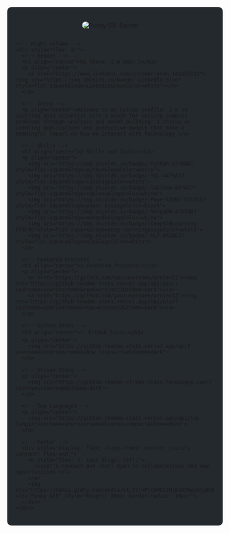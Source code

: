 <!-- Background color and styling -->
<div style="background-color:#24292e; padding: 20px; border-radius: 10px;">

  <!-- Banner and content -->
  <div style="display: flex; align-items: center; justify-content: center; flex-wrap: wrap;">
    <!-- Left column -->
    <div style="flex: 1; padding-right: 20px;">
      <!-- Banner (replace with your own GIF URL) -->
      <p align="center">
        <img src="https://media.giphy.com/media/v1.Y2lkPTc5MGI3NjExOXNwcmIybG95NmtxenVqOGcyZWs4c3YxNml1c2xkajF5YmtmMmJldiZlcD12MV9naWZzX3NlYXJjaCZjdD1n/oWjyixDbWuAk8/giphy.gif" alt="Funny GIF Banner" style="border-radius: 10px;">
      </p>
    </div>

    <!-- Right column -->
    <div style="flex: 2;">
      <!-- Header -->
      <h1 align="center">Hi there, I'm Umer 👋</h1>
      <p align="center">
        <a href="https://www.linkedin.com/in/umer-khan-141a54221"><img src="https://img.shields.io/badge/-LinkedIn-blue?style=flat-square&logo=Linkedin&logoColor=white"></a>
      </p>

      <!-- Intro -->
      <p align="center">Welcome to my GitHub profile! I'm an aspiring data scientist with a knack for solving complex problems through analysis and model building. I thrive on creating applications and predictive models that make a meaningful impact on how we interact with technology.</p>

      <!-- Skills -->
      <h3 align="center">🚀 Skills and Tools:</h3>
      <p align="center">
        <img src="https://img.shields.io/badge/-Python-3776AB?style=flat-square&logo=python&logoColor=white">
        <img src="https://img.shields.io/badge/-SQL-4479A1?style=flat-square&logo=sql&logoColor=white">
        <img src="https://img.shields.io/badge/-Tableau-E97627?style=flat-square&logo=tableau&logoColor=white">
        <img src="https://img.shields.io/badge/-Power%20BI-F2C811?style=flat-square&logo=power-bi&logoColor=black">
        <img src="https://img.shields.io/badge/-MongoDB-47A248?style=flat-square&logo=mongodb&logoColor=white">
        <img src="https://img.shields.io/badge/-Deep%20Learning-FF6F00?style=flat-square&logo=deep-learning&logoColor=white">
        <img src="https://img.shields.io/badge/-NLP-8A2BE2?style=flat-square&logo=nlp&logoColor=white">
      </p>

      <!-- Featured Projects -->
      <h3 align="center">🔥 Featured Projects:</h3>
      <p align="center">
        <a href="https://github.com/yourusername/project1"><img src="https://github-readme-stats.vercel.app/api/pin/?username=yourusername&repo=project1&theme=dark"></a>
        <a href="https://github.com/yourusername/project2"><img src="https://github-readme-stats.vercel.app/api/pin/?username=yourusername&repo=project2&theme=dark"></a>
      </p>

      <!-- GitHub Stats -->
      <h3 align="center">📈 GitHub Stats:</h3>
      <p align="center">
        <img src="https://github-readme-stats.vercel.app/api?username=yourusername&show_icons=true&theme=dark">
      </p>

      <!-- Streak Stats -->
      <p align="center">
        <img src="https://github-readme-streak-stats.herokuapp.com/?user=yourusername&theme=dark">
      </p>

      <!-- Top Languages -->
      <p align="center">
        <img src="https://github-readme-stats.vercel.app/api/top-langs/?username=yourusername&layout=compact&theme=dark">
      </p>

      <!-- Footer -->
      <div style="display: flex; align-items: center; justify-content: flex-end;">
        <p style="flex: 1; text-align: left;">
          <i>Let's connect and chat! Open to collaborations and new opportunities.</i>
        </p>
        <img src="https://media.giphy.com/media/v1.Y2lkPTc5MGI3NjExOXNwcmIybG95NmtxenVqOGcyZWs4c3YxNml1c2xkajF5YmtmMmJldiZlcD12MV9naWZzX3NlYXJjaCZjdD1n/oWjyixDbWuAk8/giphy.gif" alt="Funny GIF" style="height: 80px; border-radius: 10px;">
      </div>
    </div>
  </div>
</div>
